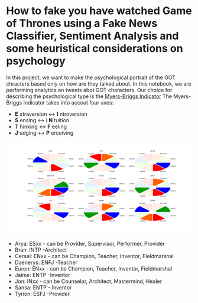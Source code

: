 # How to fake you have watched Game of Thrones using a Fake News Classifier, Sentiment Analysis and some heuristical considerations on psychology
In this project, we want to make the psychological portrait of the GOT chracters based only on how are they talked about. In this notebook, we are performing analytics on tweets abot  GOT characters. Our choice for describing the psychological type is the [Myers-Briggs Indicator](https://en.wikipedia.org/wiki/Myers%E2%80%93Briggs_Type_Indicator)
The Myers-Briggs Indicator takes into accout four axes:
* __E__ xtraversion <-> __I__ ntroversion
* __S__ ensing <-> i __N__ tuition
* __T__ hinking <-> __F__ eeling
* __J__ udging <-> __P__ erceiving

![Briggs-Myers Personality Types of GOT Characters](images/analysis.png)

* Arya: ESxx - can be Provider, Supervisor, Performer, Provider
* Bran: INTP -Architect
* Cersei: ENxx - can be Champion, Teacher, Inventor, Fieldmarshal
* Daenerys: ENFJ -Teacher
* Euron: ENxx - can be Champion, Teacher, Inventor, Fieldmarshal
* Jaime: ENTP -Inventor
* Jon: INxx - can be Counselor, Architect, Mastermind, Healer
* Sansa: ENTP - Inventor
* Tyrion: ESFJ -Provider
